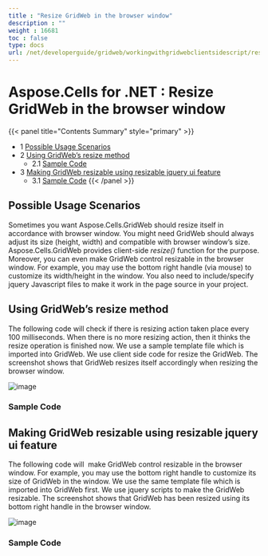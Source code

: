 ```yaml
---
title : "Resize GridWeb in the browser window" 
description : "" 
weight : 16681 
toc : false
type: docs
url: /net/developerguide/gridweb/workingwithgridwebclientsidescript/resize+gridweb+in+the+browser+window/
---
```


# Aspose.Cells for .NET : Resize GridWeb in the browser window


{{< panel title="Contents Summary" style="primary" >}}
*   1 [Possible Usage Scenarios](#possible-usage-scenarios)
*   2 [Using GridWeb’s resize method](#using-gridweb’s-resize-method)
    *   2.1 [Sample Code](#sample-code)
*   3 [Making GridWeb resizable using resizable jquery ui feature](#making-gridweb-resizable-using-resizable-jquery-ui-feature)
    *   3.1 [Sample Code](#sample-code)
{{< /panel >}}
 

## Possible Usage Scenarios

Sometimes you want Aspose.Cells.GridWeb should resize itself in accordance with browser window. You might need GridWeb should always adjust its size (height, width) and compatible with browser window’s size. Aspose.Cells.GridWeb provides client-side *resize()* function for the purpose. Moreover, you can even make GridWeb control resizable in the browser window. For example, you may use the bottom right handle (via mouse) to customize its width/height in the window. You also need to include/specify jquery Javascript files to make it work in the page source in your project.

## Using GridWeb’s resize method

The following code will check if there is resizing action taken place every 100 milliseconds. When there is no more resizing action, then it thinks the resize operation is finished now. We use a sample template file which is imported into GridWeb. We use client side code for resize the GridWeb. The screenshot shows that GridWeb resizes itself accordingly when resizing the browser window.

![image](https://docs2.aspose.com/cells/net/attachments/48136872/48496688.png)

### Sample Code

## Making GridWeb resizable using resizable jquery ui feature

The following code will  make GridWeb control resizable in the browser window. For example, you may use the bottom right handle to customize its size of GridWeb in the window. We use the same template file which is imported into GridWeb first. We use jquery scripts to make the GridWeb resizable. The screenshot shows that GridWeb has been resized using its bottom right handle in the browser window.

![image](https://docs2.aspose.com/cells/net/attachments/48136872/48496689.png)

### Sample Code

